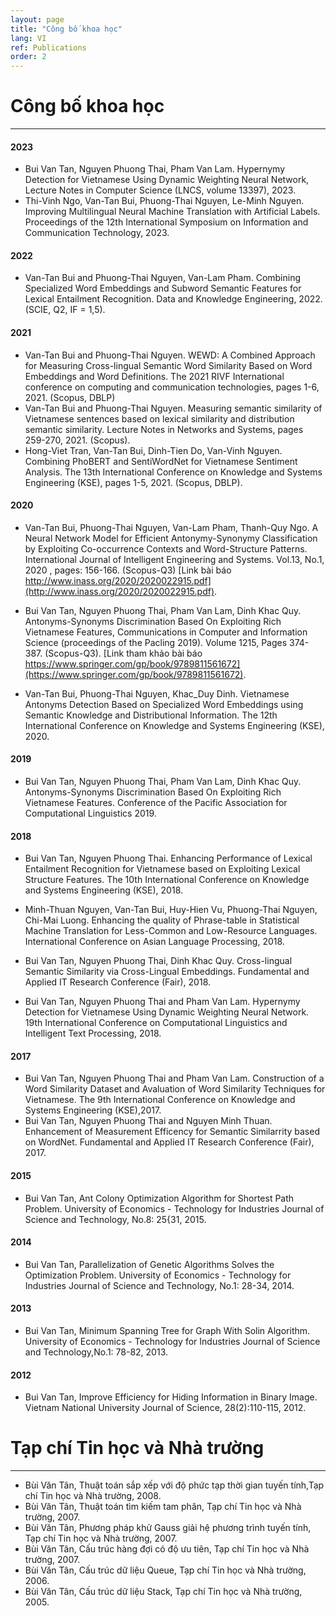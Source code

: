 ```yaml
---
layout: page
title: "Công bố khoa học"
lang: VI
ref: Publications
order: 2
---
```

# Công bố khoa học
---
#### 2023  
* Bui Van Tan, Nguyen Phuong Thai, Pham Van Lam. Hypernymy Detection for Vietnamese Using Dynamic Weighting Neural Network,  Lecture Notes in Computer Science (LNCS, volume 13397), 2023.
* Thi-Vinh Ngo, Van-Tan Bui, Phuong-Thai Nguyen, Le-Minh Nguyen. Improving Multilingual Neural Machine Translation with Artificial Labels. Proceedings of the 12th International Symposium on Information and Communication Technology, 2023. 
  
#### 2022
* Van-Tan Bui and Phuong-Thai Nguyen, Van-Lam Pham. Combining Specialized Word Embeddings and Subword Semantic Features for Lexical Entailment Recognition. Data and Knowledge Engineering, 2022. (SCIE, Q2, IF = 1,5).
  
#### 2021
* Van-Tan Bui and Phuong-Thai Nguyen. WEWD: A Combined Approach for Measuring Cross-lingual Semantic Word Similarity Based on Word Embeddings and Word Definitions. The 2021 RIVF International conference on computing and communication technologies, pages 1-6, 2021. (Scopus, DBLP)
* Van-Tan Bui and Phuong-Thai Nguyen. Measuring semantic similarity of Vietnamese sentences based on lexical similarity and distribution semantic similarity.
Lecture Notes in Networks and Systems, pages 259-270, 2021. (Scopus).
* Hong-Viet Tran, Van-Tan Bui, Dinh-Tien Do, Van-Vinh Nguyen. Combining PhoBERT and SentiWordNet for Vietnamese Sentiment Analysis. The 13th International
Conference on Knowledge and Systems Engineering (KSE), pages 1-5, 2021. (Scopus, DBLP).

#### 2020
* Van-Tan Bui, Phuong-Thai Nguyen, Van-Lam Pham, Thanh-Quy Ngo. A Neural Network Model for Efficient Antonymy-Synonymy Classification by
Exploiting Co-occurrence Contexts and Word-Structure Patterns. International Journal of Intelligent Engineering and Systems. Vol.13, No.1, 2020 , pages: 156-166. (Scopus-Q3) [Link bài báo http://www.inass.org/2020/2020022915.pdf](http://www.inass.org/2020/2020022915.pdf).

* Bui Van Tan, Nguyen Phuong Thai, Pham Van Lam, Dinh Khac Quy. Antonyms-Synonyms Discrimination Based On Exploiting Rich Vietnamese Features, Communications in Computer and Information Science (proceedings of the Pacling 2019). Volume 1215, Pages 374-387. (Scopus-Q3). [Link tham khảo bài báo https://www.springer.com/gp/book/9789811561672](https://www.springer.com/gp/book/9789811561672).

* Van-Tan Bui, Phuong-Thai Nguyen, Khac_Duy Dinh. Vietnamese Antonyms Detection Based on Specialized Word Embeddings using Semantic Knowledge and Distributional Information. The 12th International Conference on Knowledge and Systems Engineering (KSE), 2020.

#### 2019
* Bui Van Tan, Nguyen Phuong Thai, Pham Van Lam, Dinh Khac Quy. Antonyms-Synonyms Discrimination Based On Exploiting Rich Vietnamese Features. Conference of the Pacific Association for Computational Linguistics 2019.

#### 2018
* Bui Van Tan, Nguyen Phuong Thai. Enhancing Performance of Lexical Entailment Recognition for Vietnamese based on Exploiting Lexical Structure Features. The 10th International Conference on Knowledge and Systems Engineering (KSE), 2018.

* Minh-Thuan Nguyen, Van-Tan Bui, Huy-Hien Vu, Phuong-Thai Nguyen, Chi-Mai Luong. Enhancing the quality of Phrase-table in Statistical Machine Translation for Less-Common and Low-Resource Languages. International Conference on Asian Language Processing, 2018.

* Bui Van Tan, Nguyen Phuong Thai, Dinh Khac Quy. Cross-lingual Semantic Similarity via Cross-Lingual Embeddings. Fundamental and Applied IT Research Conference (Fair), 2018.

* Bui Van Tan, Nguyen Phuong Thai and Pham Van Lam. Hypernymy Detection for Vietnamese Using Dynamic Weighting Neural Network. 19th International Conference on Computational Linguistics and Intelligent Text Processing, 2018.

#### 2017
* Bui Van Tan, Nguyen Phuong Thai and Pham Van Lam. Construction of a Word Similarity Dataset and Avaluation of Word Similarity Techniques for Vietnamese. The 9th International Conference on Knowledge and Systems Engineering (KSE),2017.
* Bui Van Tan, Nguyen Phuong Thai and Nguyen Minh Thuan. Enhancement of Measurement Efficency for Semantic Similarrity based on WordNet. Fundamental and Applied IT Research Conference (Fair), 2017.
 
#### 2015
* Bui Van Tan, Ant Colony Optimization Algorithm for Shortest Path Problem. University of Economics - Technology for Industries Journal of Science and Technology, No.8: 25{31, 2015.

#### 2014
* Bui Van Tan, Parallelization of Genetic Algorithms Solves the Optimization Problem. University of Economics - Technology for Industries Journal of Science and Technology, No.1: 28-34, 2014.

#### 2013
* Bui Van Tan, Minimum Spanning Tree for Graph With Solin Algorithm. University of Economics - Technology for Industries Journal of Science and Technology,No.1: 78-82, 2013.

#### 2012
* Bui Van Tan, Improve Efficiency for Hiding Information in Binary Image. Vietnam National University Journal of Science, 28(2):110-115, 2012.

# Tạp chí Tin học và Nhà trường
---
* Bùi Văn Tân, Thuật toán sắp xếp với độ phức tạp thời gian tuyến tính,Tạp chí Tin học và Nhà trường, 2008.
* Bùi Văn Tân, Thuật toán tìm kiếm tam phân, Tạp chí Tin học và Nhà trường, 2007.
* Bùi Văn Tân, Phương pháp khử Gauss giải hệ phương trình tuyến tính, Tạp chí Tin học và Nhà trường, 2007.
* Bùi Văn Tân, Cấu trúc hàng đợi có độ ưu tiên, Tạp chí Tin học và Nhà trường, 2007.
* Bùi Văn Tân, Cấu trúc dữ liệu Queue, Tạp chí Tin học và Nhà trường, 2006.
* Bùi Văn Tân, Cấu trúc dữ liệu Stack, Tạp chí Tin học và Nhà trường, 2005.

